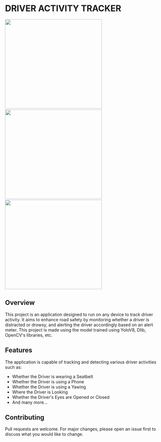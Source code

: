 # DRIVER ACTIVITY TRACKER
<div>
<img src="https://github.com/granthgg/Distracted-Drowsy-Driver-Detection/assets/69439823/68ec3240-654e-4631-acfa-1cf2a7488a5f" width="320" height="295"/>&nbsp; 
<img src="https://github.com/granthgg/Distracted-Drowsy-Driver-Detection/assets/69439823/f72f1b44-5f68-4b91-b2c5-4ec495267a0e" width="320" height="295"/>&nbsp; 
<img src="https://github.com/granthgg/Distracted-Drowsy-Driver-Detection/assets/69439823/e49fac6a-a71b-4af1-be0e-327370720261" width="320" height="295"/>&nbsp; 
<div>

## Overview
This project is an application designed to run on any device to track driver activity. It aims to enhance road safety by monitoring whether a driver is distracted or drowsy, and alerting the driver accordingly based on an alert meter. This project is made using the model trained using YoloV8, Dlib, OpenCV's libraries, etc.


## Features
The application is capable of tracking and detecting various driver activities such as:
- Whether the Driver is wearing a Seatbelt
- Whether the Driver is using a Phone
- Whether the Driver is using a Yawing
- Where the Driver is Looking
- Whether the Driver's Eyes are Opened or Closed
- And many more...


## Contributing
Pull requests are welcome. For major changes, please open an issue first to discuss what you would like to change.

